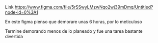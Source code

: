 Link
https://www.figma.com/file/5rSSwyLMzwNqo2wj39mDmq/Untitled?node-id=0%3A1

En este figma pienso que demorare unas 6 horas, por lo meticuloso

Termine demorando menos de lo planeado y fue una tarea bastante divertida

